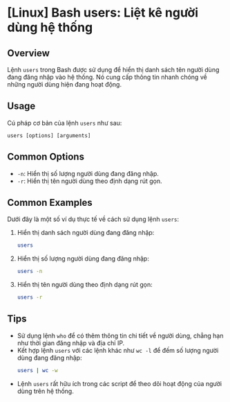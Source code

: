 # [Linux] Bash users: Liệt kê người dùng hệ thống

## Overview
Lệnh `users` trong Bash được sử dụng để hiển thị danh sách tên người dùng đang đăng nhập vào hệ thống. Nó cung cấp thông tin nhanh chóng về những người dùng hiện đang hoạt động.

## Usage
Cú pháp cơ bản của lệnh `users` như sau:
```
users [options] [arguments]
```

## Common Options
- `-n`: Hiển thị số lượng người dùng đang đăng nhập.
- `-r`: Hiển thị tên người dùng theo định dạng rút gọn.

## Common Examples
Dưới đây là một số ví dụ thực tế về cách sử dụng lệnh `users`:

1. Hiển thị danh sách người dùng đang đăng nhập:
   ```bash
   users
   ```

2. Hiển thị số lượng người dùng đang đăng nhập:
   ```bash
   users -n
   ```

3. Hiển thị tên người dùng theo định dạng rút gọn:
   ```bash
   users -r
   ```

## Tips
- Sử dụng lệnh `who` để có thêm thông tin chi tiết về người dùng, chẳng hạn như thời gian đăng nhập và địa chỉ IP.
- Kết hợp lệnh `users` với các lệnh khác như `wc -l` để đếm số lượng người dùng đang đăng nhập:
  ```bash
  users | wc -w
  ```
- Lệnh `users` rất hữu ích trong các script để theo dõi hoạt động của người dùng trên hệ thống.